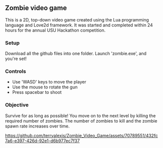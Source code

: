 ## Zombie video game

This is a 2D, top-down video game created using the Lua programming language and Love2d framework.  It was started and completed within 24 hours for the annual USU Hackathon competition.

### Setup

Download all the github files into one folder.  Launch 'zombie.exe', and you're set!

### Controls

<ul>
  <li>Use 'WASD' keys to move the player</li>
  <li>Use the mouse to rotate the gun</li>
  <li>Press spacebar to shoot</li>
</ul>

### Objective

Survive for as long as possible!  You move on to the next level by killing the required number of zombies.  The number of zombies to kill and the zombie spawn rate increases over time.

https://github.com/terryalexis/Zombie_Video_Game/assets/70789551/432fc7a6-e397-426d-92e1-d6b977ec7f37





